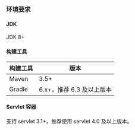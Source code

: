 ### 环境要求

#### JDK
JDK 8+

#### 构建工具

|  构建工具   | 版本  |
|  ----  | ----  |
| Maven  | 3.5+ |
| Gradle  | 6.x+，推荐 6.3 及以上版本 |

#### Servlet 容器
支持 servlet 3.1+，推荐使用 servlet 4.0 及以上版本。